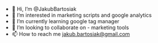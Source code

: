 - 👋 Hi, I’m @JakubBartosiak
- 👀 I’m interested in marketing scripts and google analytics
- 🌱 I’m currently learning google tag manager
- 💞️ I’m looking to collaborate on - marketing tools
- 📫 How to reach me jakub.bartosiak@gmail.com

<!---
JakubBartosiak/JakubBartosiak is a ✨ special ✨ repository because its `README.md` (this file) appears on your GitHub profile.
You can click the Preview link to take a look at your changes.
--->
